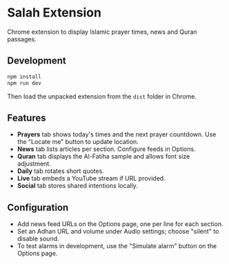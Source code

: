 # Salah Extension

Chrome extension to display Islamic prayer times, news and Quran passages.

## Development

```bash
npm install
npm run dev
```

Then load the unpacked extension from the `dist` folder in Chrome.

## Features

- **Prayers** tab shows today's times and the next prayer countdown. Use the "Locate me" button to update location.
- **News** tab lists articles per section. Configure feeds in Options.
- **Quran** tab displays the Al-Fatiha sample and allows font size adjustment.
- **Daily** tab rotates short quotes.
- **Live** tab embeds a YouTube stream if URL provided.
- **Social** tab stores shared intentions locally.

## Configuration

- Add news feed URLs on the Options page, one per line for each section.
- Set an Adhan URL and volume under Audio settings; choose "silent" to disable sound.
- To test alarms in development, use the "Simulate alarm" button on the Options page.
